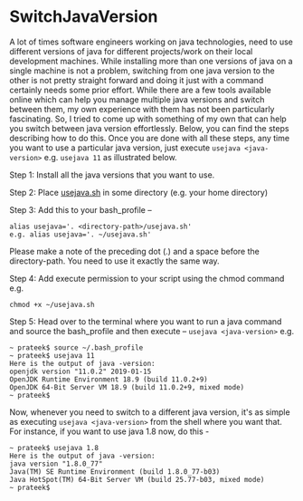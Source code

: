 # SwitchJavaVersion

A lot of times software engineers working on java technologies, need to use different versions of java for different projects/work on their local development machines. While installing more than one versions of java on a single machine is not a problem, switching from one java version to the other is not pretty straight forward and doing it just with a command certainly needs some prior effort.
While there are a few tools available online which can help you manage multiple java versions and switch between them, my own experience with them has not been particularly fascinating. So, I tried to come up with something of my own that can help you switch between java version effortlessly.
Below, you can find the steps describing how to do this. Once you are done with all these steps, any time you want to use a particular java version, just execute `usejava <java-version>` e.g. `usejava 11` as illustrated below.

Step 1: Install all the java versions that you want to use.

Step 2: Place [usejava.sh](https://github.com/pragrawal/SwitchJavaVersion/blob/master/usejava.sh) in some directory (e.g. your home directory)

Step 3: Add this to your bash_profile – 
```
alias usejava='. <directory-path>/usejava.sh'
e.g. alias usejava='. ~/usejava.sh'
```
Please make a note of the preceding dot (.) and a space before the directory-path. You need to use it exactly the same way.

Step 4: Add execute permission to your script using the chmod command e.g.
```
chmod +x ~/usejava.sh
```

Step 5: Head over to the terminal where you want to run a java command and source the bash_profile and then execute – `usejava <java-version>` e.g.
```
~ prateek$ source ~/.bash_profile 
~ prateek$ usejava 11
Here is the output of java -version:
openjdk version "11.0.2" 2019-01-15
OpenJDK Runtime Environment 18.9 (build 11.0.2+9)
OpenJDK 64-Bit Server VM 18.9 (build 11.0.2+9, mixed mode)
~ prateek$ 
```
Now, whenever you need to switch to a different java version, it's as simple as executing `usejava <java-version>` from the shell where you want that. For instance, if you want to use java 1.8 now, do this -
```
~ prateek$ usejava 1.8
Here is the output of java -version:
java version "1.8.0_77"
Java(TM) SE Runtime Environment (build 1.8.0_77-b03)
Java HotSpot(TM) 64-Bit Server VM (build 25.77-b03, mixed mode)
~ prateek$ 
```
